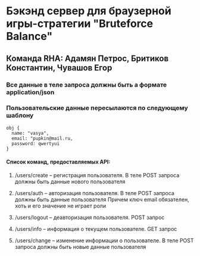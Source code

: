 # Бэкэнд сервер для браузерной игры-стратегии "Bruteforce Balance"
## Команда RHA: Адамян Петрос, Бритиков Константин, Чувашов Егор
### Все данные в теле запроса должны быть а формате application/json
### Пользовательские данные пересылаются по следующему шаблону
    obj {
      name: "vasya",
      email: "pupkin@mail.ru,
      password: qwertyui
    }
#### Список команд, предоставляемых API:    
1. /users/create – регистрация пользователя. В теле POST запроса должны быть данные нового пользователя

2. /users/auth – авторизация пользователя. В теле POST запроса должны быть данные пользователя
    Причем ключ email обязателен, хоть и его значение не играет роли
3. /users/logout – деавторизация пользователя. POST запрос
4. /users/info – информация о текущем пользователе. GET запрос
5. /users/change – изменение информации о пользователе. В теле POST запроса должны быть новые данные пользователя
